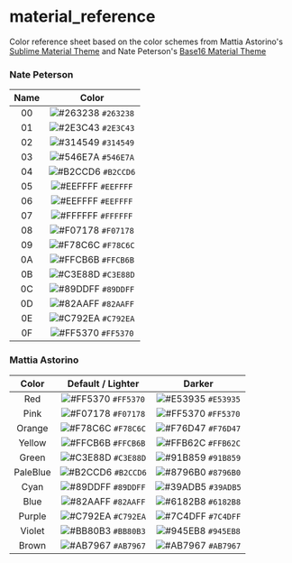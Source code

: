 # material_reference

Color reference sheet based on the color schemes from Mattia Astorino's [Sublime Material Theme](https://github.com/equinusocio/material-theme) and Nate Peterson's [Base16 Material Theme](https://github.com/ntpeters/base16-materialtheme-scheme)

### Nate Peterson

| Name | Color |
|:-:|:--:|
| 00 |![#263238](https://placehold.it/45x15/263238/000000?text=+) `#263238` |
| 01 |![#2E3C43](https://placehold.it/45x15/2E3C43/000000?text=+) `#2E3C43` |
| 02 |![#314549](https://placehold.it/45x15/314549/000000?text=+) `#314549` |
| 03 |![#546E7A](https://placehold.it/45x15/546E7A/000000?text=+) `#546E7A` |
| 04 |![#B2CCD6](https://placehold.it/45x15/B2CCD6/000000?text=+) `#B2CCD6` |
| 05 |![#EEFFFF](https://placehold.it/45x15/EEFFFF/000000?text=+) `#EEFFFF` |
| 06 |![#EEFFFF](https://placehold.it/45x15/EEFFFF/000000?text=+) `#EEFFFF` |
| 07 |![#FFFFFF](https://placehold.it/45x15/FFFFFF/000000?text=+) `#FFFFFF` |
| 08 |![#F07178](https://placehold.it/45x15/F07178/000000?text=+) `#F07178` |
| 09 |![#F78C6C](https://placehold.it/45x15/F78C6C/000000?text=+) `#F78C6C` |
| 0A |![#FFCB6B](https://placehold.it/45x15/FFCB6B/000000?text=+) `#FFCB6B` |
| 0B |![#C3E88D](https://placehold.it/45x15/C3E88D/000000?text=+) `#C3E88D` |
| 0C |![#89DDFF](https://placehold.it/45x15/89DDFF/000000?text=+) `#89DDFF` |
| 0D |![#82AAFF](https://placehold.it/45x15/82AAFF/000000?text=+) `#82AAFF` |
| 0E |![#C792EA](https://placehold.it/45x15/C792EA/000000?text=+) `#C792EA` |
| 0F |![#FF5370](https://placehold.it/45x15/FF5370/000000?text=+) `#FF5370` |

### Mattia Astorino 
| Color      | Default / Lighter |  Darker    |
|:-:|:--:|:--:|
| Red    | ![#FF5370](https://placehold.it/45x15/FF5370/000000?text=+) `#FF5370` | ![#E53935](https://placehold.it/45x15/E53935/000000?text=+) `#E53935` |
| Pink   | ![#F07178](https://placehold.it/45x15/F07178/000000?text=+) `#F07178` | ![#FF5370](https://placehold.it/45x15/FF5370/000000?text=+) `#FF5370` |
| Orange | ![#F78C6C](https://placehold.it/45x15/F78C6C/000000?text=+) `#F78C6C` | ![#F76D47](https://placehold.it/45x15/F76D47/000000?text=+) `#F76D47` |
| Yellow | ![#FFCB6B](https://placehold.it/45x15/FFCB6B/000000?text=+) `#FFCB6B` | ![#FFB62C](https://placehold.it/45x15/FFB62C/000000?text=+) `#FFB62C` |
| Green  | ![#C3E88D](https://placehold.it/45x15/C3E88D/000000?text=+) `#C3E88D` | ![#91B859](https://placehold.it/45x15/91B859/000000?text=+) `#91B859` |
|PaleBlue| ![#B2CCD6](https://placehold.it/45x15/B2CCD6/000000?text=+) `#B2CCD6` | ![#8796B0](https://placehold.it/45x15/8796B0/000000?text=+) `#8796B0` |
| Cyan   | ![#89DDFF](https://placehold.it/45x15/89DDFF/000000?text=+) `#89DDFF` | ![#39ADB5](https://placehold.it/45x15/39ADB5/000000?text=+) `#39ADB5` |
| Blue   | ![#82AAFF](https://placehold.it/45x15/82AAFF/000000?text=+) `#82AAFF` | ![#6182B8](https://placehold.it/45x15/6182B8/000000?text=+) `#6182B8` |
| Purple | ![#C792EA](https://placehold.it/45x15/C792EA/000000?text=+) `#C792EA` | ![#7C4DFF](https://placehold.it/45x15/7C4DFF/000000?text=+) `#7C4DFF` |
| Violet | ![#BB80B3](https://placehold.it/45x15/BB80B3/000000?text=+) `#BB80B3` | ![#945EB8](https://placehold.it/45x15/945EB8/000000?text=+) `#945EB8` |
| Brown  | ![#AB7967](https://placehold.it/45x15/AB7967/000000?text=+) `#AB7967` | ![#AB7967](https://placehold.it/45x15/AB7967/000000?text=+) `#AB7967` |
